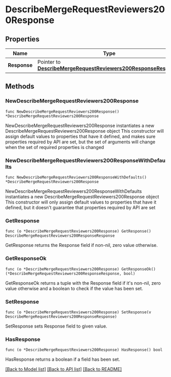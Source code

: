 # DescribeMergeRequestReviewers200Response

## Properties

Name | Type | Description | Notes
------------ | ------------- | ------------- | -------------
**Response** | Pointer to [**DescribeMergeRequestReviewers200ResponseResponse**](DescribeMergeRequestReviewers200ResponseResponse.md) |  | [optional] 

## Methods

### NewDescribeMergeRequestReviewers200Response

`func NewDescribeMergeRequestReviewers200Response() *DescribeMergeRequestReviewers200Response`

NewDescribeMergeRequestReviewers200Response instantiates a new DescribeMergeRequestReviewers200Response object
This constructor will assign default values to properties that have it defined,
and makes sure properties required by API are set, but the set of arguments
will change when the set of required properties is changed

### NewDescribeMergeRequestReviewers200ResponseWithDefaults

`func NewDescribeMergeRequestReviewers200ResponseWithDefaults() *DescribeMergeRequestReviewers200Response`

NewDescribeMergeRequestReviewers200ResponseWithDefaults instantiates a new DescribeMergeRequestReviewers200Response object
This constructor will only assign default values to properties that have it defined,
but it doesn't guarantee that properties required by API are set

### GetResponse

`func (o *DescribeMergeRequestReviewers200Response) GetResponse() DescribeMergeRequestReviewers200ResponseResponse`

GetResponse returns the Response field if non-nil, zero value otherwise.

### GetResponseOk

`func (o *DescribeMergeRequestReviewers200Response) GetResponseOk() (*DescribeMergeRequestReviewers200ResponseResponse, bool)`

GetResponseOk returns a tuple with the Response field if it's non-nil, zero value otherwise
and a boolean to check if the value has been set.

### SetResponse

`func (o *DescribeMergeRequestReviewers200Response) SetResponse(v DescribeMergeRequestReviewers200ResponseResponse)`

SetResponse sets Response field to given value.

### HasResponse

`func (o *DescribeMergeRequestReviewers200Response) HasResponse() bool`

HasResponse returns a boolean if a field has been set.


[[Back to Model list]](../README.md#documentation-for-models) [[Back to API list]](../README.md#documentation-for-api-endpoints) [[Back to README]](../README.md)


